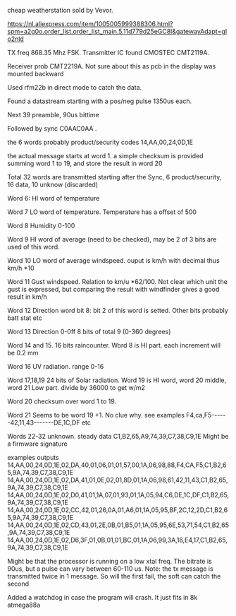 cheap weatherstation sold by Vevor. 

https://nl.aliexpress.com/item/1005005999388306.html?spm=a2g0o.order_list.order_list_main.5.11d779d25eGC8l&gatewayAdapt=glo2nld

TX freq 868.35 Mhz  FSK. Transmitter IC found CMOSTEC CMT2119A. 

Receiver prob CMT2219A. Not sure about this as pcb in the display was mounted backward

Used rfm22b in direct mode to catch the data.

Found a datastream starting with a pos/neg pulse 1350us each.

Next 39 preamble, 90us bittime

Followed by sync C0AAC0AA .

the 6 words probably product/security codes 14,AA,00,24,0D,1E

the actual message starts at word 1.  a simple checksum is provided summing word 1 to 19, and store the result in word 20

Total 32 words are transmitted starting after the Sync, 6 product/security, 16 data, 10 unknow (discarded)

Word 6: HI word of temperature

Word 7 LO word of temperature. Temperature has a offset of 500

Word 8 Humidity 0-100

Word 9 HI word of average (need to be checked), may be 2 of 3 bits are used of this word.

Word 10 LO word of average windspeed. ouput is km/h with decimal thus km/h *10

Word 11 Gust windspeed. Relation to km/u  *62/100.  Not clear which unit the gust is expressed, but comparing the result with windfinder gives a good result in km/h

Word 12 Direction word bit 8: bit 2 of this word is setted.  Other bits probably  batt stat etc

Word 13 Direction 0-0ff  8 bits of total 9 (0-360 degrees)

Word 14 and 15.  16 bits raincounter. Word 8 is HI part.  each increment will be 0.2 mm

Word 16  UV radiation. range 0-16

Word 17,18,19  24 bits of Solar radiation.  Word 19 is HI word, word 20 middle, word 21 Low part. divide by 36000 to get w/m2 

Word 20 checksum over word 1 to 19.  

Word 21 Seems to be word 19 +1.  No clue why. see examples F4,ca,F5------42,11,43-------DE,1C,DF  etc

Words 22-32 unknown. steady data C1,B2,65,A9,74,39,C7,38,C9,1E Might be a firmware signature

examples outputs
14,AA,00,24,0D,1E,02,DA,40,01,06,01,01,57,00,1A,06,98,88,F4,CA,F5,C1,B2,65,9A,74,39,C7,38,C9,1E
14,AA,00,24,0D,1E,02,DA,41,01,0E,02,01,8D,01,1A,06,98,61,42,11,43,C1,B2,65,9A,74,39,C7,38,C9,1E
14,AA,00,24,0D,1E,02,D0,41,01,1A,07,01,93,01,1A,05,94,C6,DE,1C,DF,C1,B2,65,9A,74,39,C7,38,C9,1E
14,AA,00,24,0D,1E,02,CC,42,01,26,0A,01,A6,01,1A,05,95,BF,2C,12,2D,C1,B2,65,9A,74,39,C7,38,C9,1E
14,AA,00,24,0D,1E,02,CD,43,01,2E,0B,01,B5,01,1A,05,95,6E,53,71,54,C1,B2,65,9A,74,39,C7,38,C9,1E
14,AA,00,24,0D,1E,02,D6,3F,01,0B,01,01,BC,01,1A,06,99,3A,16,E4,17,C1,B2,65,9A,74,39,C7,38,C9,1E


Might be that the processor is running on a low xtal freq. The bitrate is 90us, but a pulse can vary between 60-110 us.
Note: the tx message is transmitted twice in 1 message. So will the first fail, the soft can catch the second 

Added a watchdog in case the program will crash. It just fits in 8k atmega88a
